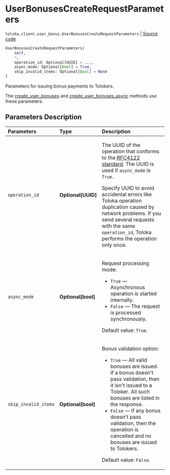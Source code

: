 # UserBonusesCreateRequestParameters
`toloka.client.user_bonus.UserBonusesCreateRequestParameters` | [Source code](https://github.com/Toloka/toloka-kit/blob/v1.2.2/src/client/user_bonus.py#L82)

```python
UserBonusesCreateRequestParameters(
    self,
    *,
    operation_id: Optional[UUID] = ...,
    async_mode: Optional[bool] = True,
    skip_invalid_items: Optional[bool] = None
)
```

Parameters for issuing bonus payments to Tolokers.


The [create_user_bonuses](toloka.client.TolokaClient.create_user_bonuses.md) and [create_user_bonuses_async](toloka.client.TolokaClient.create_user_bonuses_async.md) methods use these parameters.

## Parameters Description

| Parameters | Type | Description |
| :----------| :----| :-----------|
`operation_id`|**Optional\[UUID\]**|<p>The UUID of the operation that conforms to the [RFC4122 standard](https://tools.ietf.org/html/rfc4122). The UUID is used if `async_mode` is `True`.</p> <p>Specify UUID to avoid accidental errors like Toloka operation duplication caused by network problems. If you send several requests with the same `operation_id`, Toloka performs the operation only once.</p>
`async_mode`|**Optional\[bool\]**|<p>Request processing mode:</p> <ul> <li>`True` — Asynchronous operation is started internally.</li> <li>`False` — The request is processed synchronously.</li> </ul> <p></p><p>Default value: `True`.</p>
`skip_invalid_items`|**Optional\[bool\]**|<p>Bonus validation option:</p> <ul> <li>`True` — All valid bonuses are issued. If a bonus doesn&#x27;t pass validation, then it isn&#x27;t issued to a Toloker. All such bonuses are listed in the response.</li> <li>`False` — If any bonus doesn&#x27;t pass validation, then the operation is cancelled and no bonuses are issued to Tolokers.</li> </ul> <p></p><p>Default value: `False`.</p>
